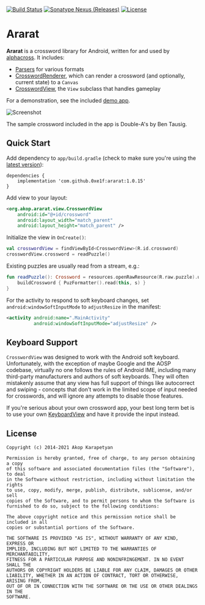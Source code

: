 [![Build Status](https://travis-ci.org/0xe1f/ararat.svg?branch=master)](https://travis-ci.org/0xe1f/ararat)
[![Sonatype Nexus (Releases)](https://img.shields.io/nexus/r/https/oss.sonatype.org/com.github.0xe1f/ararat.svg)](https://repo1.maven.org/maven2/com/github/0xe1f/ararat/)
[![License](https://img.shields.io/badge/license-MIT-4EB1BA.svg)](https://opensource.org/licenses/MIT)

Ararat
======

**Ararat** is a crossword library for Android, written for and used by
[alphacross](https://play.google.com/store/apps/details?id=org.akop.crosswords).
It includes:

* [Parsers](library/src/main/java/org/akop/ararat/io/) for various formats
* [CrosswordRenderer](library/src/main/java/org/akop/ararat/graphics/CrosswordRenderer.kt),
which can render a crossword (and optionally, current state) to a `Canvas`
* [CrosswordView](library/src/main/java/org/akop/ararat/view/CrosswordView.kt),
the `View` subclass that handles gameplay

For a demonstration, see the included [demo app](demo/).

![Screenshot](https://i.imgur.com/1lg7zhN.png)

The sample crossword included in the app is Double-A's by Ben Tausig.

## Quick Start

Add dependency to `app/build.gradle` (check to make sure you're using the
[latest version](https://repo1.maven.org/maven2/com/github/0xe1f/ararat/maven-metadata.xml)):

```
dependencies {
    implementation 'com.github.0xe1f:ararat:1.0.15'
}
```

Add view to your layout:

```xml
<org.akop.ararat.view.CrosswordView
    android:id="@+id/crossword"
    android:layout_width="match_parent"
    android:layout_height="match_parent" />
```

Initialize the view in `OnCreate()`:

```kotlin
val crosswordView = findViewById<CrosswordView>(R.id.crossword)
crosswordView.crossword = readPuzzle()
```

Existing puzzles are usually read from a stream, e.g.:

```kotlin
fun readPuzzle(): Crossword = resources.openRawResource(R.raw.puzzle).use { s ->
    buildCrossword { PuzFormatter().read(this, s) }
}
```

For the activity to respond to soft keyboard changes, set
`android:windowSoftInputMode` to `adjustResize` in the manifest:

```xml
<activity android:name=".MainActivity"
          android:windowSoftInputMode="adjustResize" />
```

## Keyboard Support

`CrosswordView` was designed to work with the Android soft keyboard.
Unfortunately, with the exception of maybe Google and the AOSP codebase,
virtually no one follows the rules of Android IME, including many third-party
manufacturers and authors of soft keyboards. They will often mistakenly assume
that any view has full support of things like autocorrect and swiping -
concepts that don't work in the limited scope of input needed for crosswords,
and will ignore any attempts to disable those features.

If you're serious about your own crossword app, your best long term bet is
to use your own
[KeyboardView](https://developer.android.com/reference/android/inputmethodservice/KeyboardView)
and have it provide the input instead.

## License

```
Copyright (c) 2014-2021 Akop Karapetyan

Permission is hereby granted, free of charge, to any person obtaining a copy
of this software and associated documentation files (the "Software"), to deal
in the Software without restriction, including without limitation the rights
to use, copy, modify, merge, publish, distribute, sublicense, and/or sell
copies of the Software, and to permit persons to whom the Software is
furnished to do so, subject to the following conditions:

The above copyright notice and this permission notice shall be included in all
copies or substantial portions of the Software.

THE SOFTWARE IS PROVIDED "AS IS", WITHOUT WARRANTY OF ANY KIND, EXPRESS OR
IMPLIED, INCLUDING BUT NOT LIMITED TO THE WARRANTIES OF MERCHANTABILITY,
FITNESS FOR A PARTICULAR PURPOSE AND NONINFRINGEMENT. IN NO EVENT SHALL THE
AUTHORS OR COPYRIGHT HOLDERS BE LIABLE FOR ANY CLAIM, DAMAGES OR OTHER
LIABILITY, WHETHER IN AN ACTION OF CONTRACT, TORT OR OTHERWISE, ARISING FROM,
OUT OF OR IN CONNECTION WITH THE SOFTWARE OR THE USE OR OTHER DEALINGS IN THE
SOFTWARE.
```
